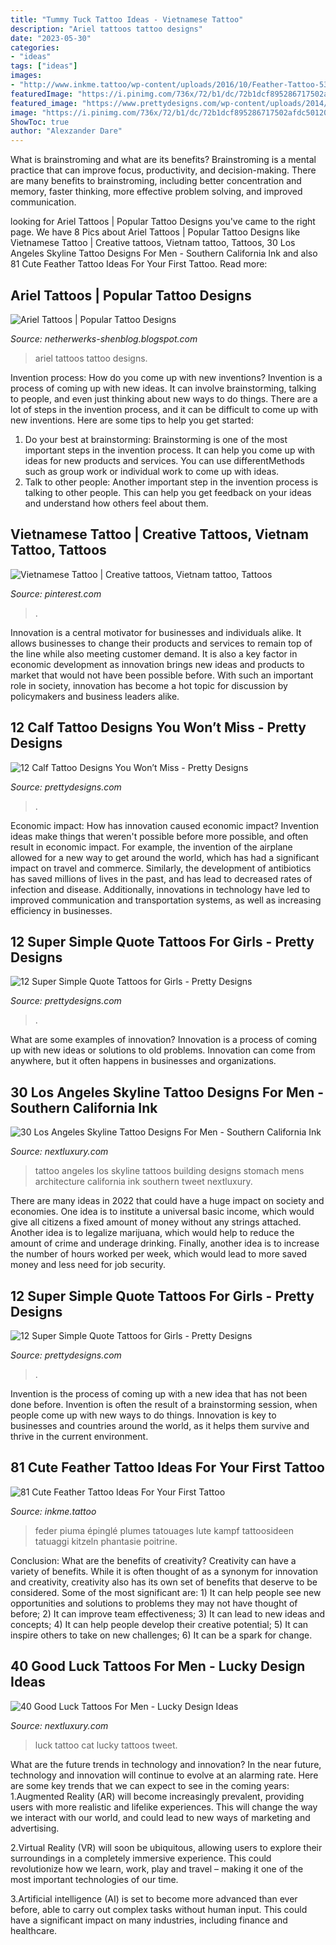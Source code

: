 ```yaml
---
title: "Tummy Tuck Tattoo Ideas - Vietnamese Tattoo"
description: "Ariel tattoos tattoo designs"
date: "2023-05-30"
categories:
- "ideas"
tags: ["ideas"]
images:
- "http://www.inkme.tattoo/wp-content/uploads/2016/10/Feather-Tattoo-53.jpg"
featuredImage: "https://i.pinimg.com/736x/72/b1/dc/72b1dcf895286717502afdc50120e450.jpg"
featured_image: "https://www.prettydesigns.com/wp-content/uploads/2014/10/Art-Quote-Tattoo.jpg"
image: "https://i.pinimg.com/736x/72/b1/dc/72b1dcf895286717502afdc50120e450.jpg"
ShowToc: true
author: "Alexzander Dare"
---
```



What is brainstroming and what are its benefits?
Brainstroming is a mental practice that can improve focus, productivity, and decision-making. There are many benefits to brainstroming, including better concentration and memory, faster thinking, more effective problem solving, and improved communication.

	

		
looking for Ariel Tattoos | Popular Tattoo Designs you've came to the right page. We have 8 Pics about Ariel Tattoos | Popular Tattoo Designs like Vietnamese Tattoo | Creative tattoos, Vietnam tattoo, Tattoos, 30 Los Angeles Skyline Tattoo Designs For Men - Southern California Ink and also 81 Cute Feather Tattoo Ideas For Your First Tattoo. Read more:
		
    
## Ariel Tattoos | Popular Tattoo Designs

<img loading=lazy src="http://2.bp.blogspot.com/-2bQ8PmqAZYE/UQZTt6TmyPI/AAAAAAAAMqg/Uk7z7pSDpEE/s1600/Img86057_ariel.jpg" onerror="this.onerror=null;this.src='https://tse2.mm.bing.net/th?id=OIP.hEzWHwqTrm__HVPOv7wfPQHaLf&amp;pid=15.1';" alt="Ariel Tattoos | Popular Tattoo Designs">

_Source: netherwerks-shenblog.blogspot.com_

>ariel tattoos tattoo designs. 

	

Invention process: How do you come up with new inventions?
Invention is a process of coming up with new ideas. It can involve brainstorming, talking to people, and even just thinking about new ways to do things. There are a lot of steps in the invention process, and it can be difficult to come up with new inventions. Here are some tips to help you get started: 
1. Do your best at brainstorming: Brainstorming is one of the most important steps in the invention process. It can help you come up with ideas for new products and services. You can use differentMethods such as group work or individual work to come up with ideas. 
2. Talk to other people: Another important step in the invention process is talking to other people. This can help you get feedback on your ideas and understand how others feel about them. 

    
## Vietnamese Tattoo | Creative Tattoos, Vietnam Tattoo, Tattoos

<img loading=lazy src="https://i.pinimg.com/736x/72/b1/dc/72b1dcf895286717502afdc50120e450.jpg" onerror="this.onerror=null;this.src='https://tse2.mm.bing.net/th?id=OIP.X1xnKRfMNnUjzefQxiYGCwHaJ4&amp;pid=15.1';" alt="Vietnamese Tattoo | Creative tattoos, Vietnam tattoo, Tattoos">

_Source: pinterest.com_

>. 

	

Innovation is a central motivator for businesses and individuals alike. It allows businesses to change their products and services to remain top of the line while also meeting customer demand. It is also a key factor in economic development as innovation brings new ideas and products to market that would not have been possible before. With such an important role in society, innovation has become a hot topic for discussion by policymakers and business leaders alike.

    
## 12 Calf Tattoo Designs You Won’t Miss - Pretty Designs

<img loading=lazy src="https://www.prettydesigns.com/wp-content/uploads/2014/09/Skull-and-Owl-Tattoo.jpg" onerror="this.onerror=null;this.src='https://tse2.mm.bing.net/th?id=OIP.i8J4pYmjaJ_IDvQUxdUl5wHaNJ&amp;pid=15.1';" alt="12 Calf Tattoo Designs You Won’t Miss - Pretty Designs">

_Source: prettydesigns.com_

>. 

	

Economic impact: How has innovation caused economic impact?
Invention ideas make things that weren't possible before more possible, and often result in economic impact. For example, the invention of the airplane allowed for a new way to get around the world, which has had a significant impact on travel and commerce. Similarly, the development of antibiotics has saved millions of lives in the past, and has lead to decreased rates of infection and disease. Additionally, innovations in technology have led to improved communication and transportation systems, as well as increasing efficiency in businesses.

    
## 12 Super Simple Quote Tattoos For Girls - Pretty Designs

<img loading=lazy src="https://www.prettydesigns.com/wp-content/uploads/2014/10/Easy-Quote-Tattoo.jpg" onerror="this.onerror=null;this.src='https://tse2.mm.bing.net/th?id=OIP.b2em7f_9qlcVxZaOHFLZzAHaJ_&amp;pid=15.1';" alt="12 Super Simple Quote Tattoos for Girls - Pretty Designs">

_Source: prettydesigns.com_

>. 

	

What are some examples of innovation?
Innovation is a process of coming up with new ideas or solutions to old problems. Innovation can come from anywhere, but it often happens in businesses and organizations.

    
## 30 Los Angeles Skyline Tattoo Designs For Men - Southern California Ink

<img loading=lazy src="http://nextluxury.com/wp-content/uploads/manly-los-angeles-skyline-tattoo-design-ideas-for-men-on-stomach.jpg" onerror="this.onerror=null;this.src='https://tse1.mm.bing.net/th?id=OIP.e_TXL9METlSG_e_8IsXXVwHaHa&amp;pid=15.1';" alt="30 Los Angeles Skyline Tattoo Designs For Men - Southern California Ink">

_Source: nextluxury.com_

>tattoo angeles los skyline tattoos building designs stomach mens architecture california ink southern tweet nextluxury. 

	

There are many ideas in 2022 that could have a huge impact on society and economies. One idea is to institute a universal basic income, which would give all citizens a fixed amount of money without any strings attached. Another idea is to legalize marijuana, which would help to reduce the amount of crime and underage drinking. Finally, another idea is to increase the number of hours worked per week, which would lead to more saved money and less need for job security.

    
## 12 Super Simple Quote Tattoos For Girls - Pretty Designs

<img loading=lazy src="https://www.prettydesigns.com/wp-content/uploads/2014/10/Art-Quote-Tattoo.jpg" onerror="this.onerror=null;this.src='https://tse2.mm.bing.net/th?id=OIP.UzdCuAvQMmb1NXxI8GE6VgHaKL&amp;pid=15.1';" alt="12 Super Simple Quote Tattoos for Girls - Pretty Designs">

_Source: prettydesigns.com_

>. 

	

Invention is the process of coming up with a new idea that has not been done before. Invention is often the result of a brainstorming session, when people come up with new ways to do things. Innovation is key to businesses and countries around the world, as it helps them survive and thrive in the current environment.

    
## 81 Cute Feather Tattoo Ideas For Your First Tattoo

<img loading=lazy src="http://www.inkme.tattoo/wp-content/uploads/2016/10/Feather-Tattoo-53.jpg" onerror="this.onerror=null;this.src='https://tse4.mm.bing.net/th?id=OIP.z2iT1PH_Hh5hyGNhcncrRgHaHa&amp;pid=15.1';" alt="81 Cute Feather Tattoo Ideas For Your First Tattoo">

_Source: inkme.tattoo_

>feder piuma épinglé plumes tatouages lute kampf tattoosideen tatuaggi kitzeln phantasie poitrine. 

	

Conclusion: What are the benefits of creativity?
Creativity can have a variety of benefits. While it is often thought of as a synonym for innovation and creativity, creativity also has its own set of benefits that deserve to be considered. Some of the most significant are: 1) It can help people see new opportunities and solutions to problems they may not have thought of before; 2) It can improve team effectiveness; 3) It can lead to new ideas and concepts; 4) It can help people develop their creative potential; 5) It can inspire others to take on new challenges; 6) It can be a spark for change.

    
## 40 Good Luck Tattoos For Men - Lucky Design Ideas

<img loading=lazy src="http://nextluxury.com/wp-content/uploads/tricep-black-cat-male-good-luck-tattoo-ideas.jpg" onerror="this.onerror=null;this.src='https://tse3.mm.bing.net/th?id=OIP.nznmhpgAsxq85Yf8WAqgigHaGO&amp;pid=15.1';" alt="40 Good Luck Tattoos For Men - Lucky Design Ideas">

_Source: nextluxury.com_

>luck tattoo cat lucky tattoos tweet. 

	

What are the future trends in technology and innovation?
In the near future, technology and innovation will continue to evolve at an alarming rate. Here are some key trends that we can expect to see in the coming years:
1.Augmented Reality (AR) will become increasingly prevalent, providing users with more realistic and lifelike experiences. This will change the way we interact with our world, and could lead to new ways of marketing and advertising.

2.Virtual Reality (VR) will soon be ubiquitous, allowing users to explore their surroundings in a completely immersive experience. This could revolutionize how we learn, work, play and travel – making it one of the most important technologies of our time.

3.Artificial intelligence (AI) is set to become more advanced than ever before, able to carry out complex tasks without human input. This could have a significant impact on many industries, including finance and healthcare.

